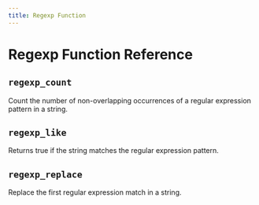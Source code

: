 ```yaml
---
title: Regexp Function
---
```


# Regexp Function Reference

<!-- DOCSGEN_START regexp_functions -->

## `regexp_count`

Count the number of non-overlapping occurrences of a regular expression pattern in a string.

## `regexp_like`

Returns true if the string matches the regular expression pattern.

## `regexp_replace`

Replace the first regular expression match in a string.


<!-- DOCSGEN_END -->
